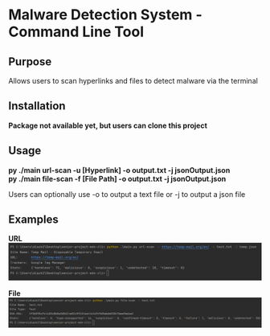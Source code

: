 # Malware Detection System - Command Line Tool
 
## Purpose

Allows users to scan hyperlinks and files to detect malware via the terminal

## Installation

**Package not available yet, but users can clone this project**

## Usage

**py ./main url-scan -u [Hyperlink] -o output.txt -j jsonOutput.json**   
**py ./main file-scan -f [File Path] -o output.txt -j jsonOutput.json**

Users can optionally use -o to output a text file or -j to output a json file

## Examples

**URL**
![screenshot](./public/results-commandlineurl.png)

**File**
![screenshot](./public/results-commandlinefile.png)

